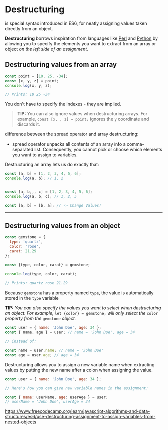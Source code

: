 # Destructuring

is special syntax introduced in ES6, for neatly assigning values taken directly from an object.

**Destructuring** borrows inspiration from languages like [Perl](https://en.wikipedia.org/wiki/Perl) and [Python](https://en.wikipedia.org/wiki/Python_(programming_language)) by allowing you to specify the elements you want to extract from an array or object *on the left side of an assignment*.

## Destructuring values from an array

```js
const point = [10, 25, -34];
const [x, y, z] = point;
console.log(x, y, z);

// Prints: 10 25 -34
```

You don't have to specify the indexes - they are implied.

> **TIP:** You can also ignore values when destructuring arrays. For example, `const [x, , z] = point;` ignores the `y` coordinate and discards it.

difference between the spread operator and array destructuring:

- spread operator unpacks all contents of an array into a comma-separated list. Consequently, you cannot pick or choose which elements you want to assign to variables.

Destructuring an array lets us do exactly that:

```js
const [a, b] = [1, 2, 3, 4, 5, 6];
console.log(a, b); // 1, 2


const [a, b,,, c] = [1, 2, 3, 4, 5, 6];
console.log(a, b, c); // 1, 2, 5

const [a, b] = [b, a]; // -> Change Values!
```

------

## Destructuring values from an object

```js
const gemstone = {
  type: 'quartz',
  color: 'rose',
  carat: 21.29
};

const {type, color, carat} = gemstone;

console.log(type, color, carat);

// Prints: quartz rose 21.29
```



Because `gemstone` has a property named `type`, the value is automatically stored in the `type` variable

**TIP:** *You can also specify the values you want to select when destructuring an object. For example,* `let {color} = gemstone;` *will only select the* `color` *property from the* `gemstone` *object.*



```js
const user = { name: 'John Doe', age: 34 };
const { name, age } = user; // name = 'John Doe', age = 34

// instead of:

const name = user.name; // name = 'John Doe'
const age = user.age; // age = 34
```

Destructuring allows you to assign a new variable name when extracting values by putting the new name after a colon when assigning the value.

```js
const user = { name: 'John Doe', age: 34 };

// Here's how you can give new variable names in the assignment:

const { name: userName, age: userAge } = user;
// userName = 'John Doe', userAge = 34
```

https://www.freecodecamp.org/learn/javascript-algorithms-and-data-structures/es6/use-destructuring-assignment-to-assign-variables-from-nested-objects 